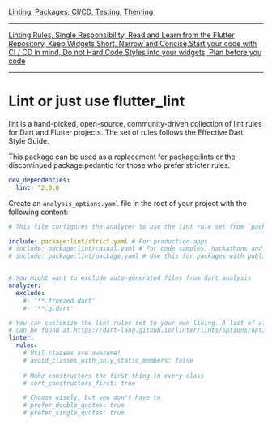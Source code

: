 [Linting, Packages, CI/CD, Testing, Theming](https://www.youtube.com/watch?v=QETClbz1sz8&t=36s&ab_channel=RobertBrunhage)

---

[Linting Rules, Single Responsibility, Read and Learn from the Flutter Repository, Keep Widgets Short, Narrow and Concise,Start your code with CI / CD in mind, Do not Hard Code Styles into your widgets, Plan before you code](https://www.youtube.com/watch?v=bn5e95b3uLY&t=129s&ab_channel=FlutterExplained)

---

# Lint or just use flutter_lint
lint is a hand-picked, open-source, community-driven collection of lint rules for Dart and Flutter projects. The set of rules follows the Effective Dart: Style Guide.

This package can be used as a replacement for package:lints or the discontinued package:pedantic for those who prefer stricter rules.

```yaml
dev_dependencies:
  lint: ^2.0.0
```

Create an `analysis_options.yaml` file in the root of your project with the following content:
```yaml
# This file configures the analyzer to use the lint rule set from `package:lint`

include: package:lint/strict.yaml # For production apps
# include: package:lint/casual.yaml # For code samples, hackathons and other non-production code
# include: package:lint/package.yaml # Use this for packages with public API


# You might want to exclude auto-generated files from dart analysis
analyzer:
  exclude:
    #- '**.freezed.dart'
    #- '**.g.dart'

# You can customize the lint rules set to your own liking. A list of all rules
# can be found at https://dart-lang.github.io/linter/lints/options/options.html
linter:
  rules:
    # Util classes are awesome!
    # avoid_classes_with_only_static_members: false
    
    # Make constructors the first thing in every class
    # sort_constructors_first: true

    # Choose wisely, but you don't have to
    # prefer_double_quotes: true
    # prefer_single_quotes: true
```
